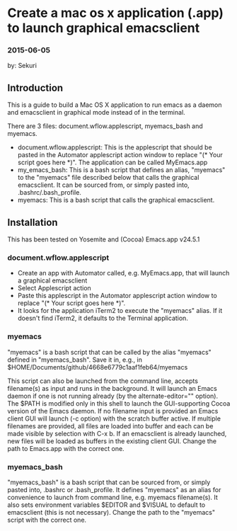 # Create a mac os x application (.app) to launch graphical emacsclient
### 2015-06-05
by: Sekuri

## Introduction
This is a guide to build a Mac OS X application to run emacs as a daemon and emacsclient in graphical mode instead of in the terminal.

There are 3 files: document.wflow.applescript, myemacs_bash and myemacs.
- document.wflow.applescript: This is the applescript that should be pasted in the Automator applescript action window to replace "(* Your script goes here *)". The application can be called MyEmacs.app
- my_emacs_bash: This is a bash script that defines an alias, "myemacs" to the "myemacs" file described below that calls the graphical emacsclient. It can be sourced from, or simply pasted into, .bashrc/.bash_profile.
- myemacs: This is a bash script that calls the graphical emacsclient.

## Installation
This has been tested on Yosemite and (Cocoa) Emacs.app v24.5.1
### document.wflow.applescript
- Create an app with Automator called, e.g. MyEmacs.app, that will launch a graphical emacsclient
- Select Applescript action
- Paste this applescript in the Automator applescript action window to replace "(* Your script goes here *)".
- It looks for the application iTerm2 to execute the "myemacs" alias. If it doesn't find iTerm2, it defaults to the Terminal application.

### myemacs

"myemacs" is a bash script that can be called by the alias "myemacs" defined in "myemacs_bash". Save it in, e.g., in $HOME/Documents/github/4668e6779c1aaf1feb64/myemacs

This script can also be launched from the command line, accepts filename(s) as input and runs in the background. It will launch an Emacs daemon if one is not running already (by the alternate-editor="" option). The $PATH is modified only in this shell to launch the GUI-supporting Cocoa version of the Emacs daemon. If no filename input is provided an Emacs client GUI will launch (-c option) with the scratch buffer active. If multiple filenames are provided, all files are loaded into buffer and each can be made visible by selection with C-x b. If an emacsclient is already launched, new files will be loaded as buffers in the existing client GUI. Change the path to Emacs.app with the correct one.

### myemacs_bash

"myemacs_bash" is a bash script that can be sourced from, or simply pasted into, .bashrc or .bash_profile. It defines "myemacs" as an alias for convenience to launch from command line, e.g. myemacs filename(s). It also sets environment variables $EDITOR and $VISUAL to default to emacsclient (this is not necessary). Change the path to the "myemacs" script with the correct one. 